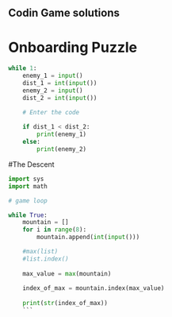 ## Codin Game solutions

# Onboarding Puzzle
```.py
while 1:
    enemy_1 = input() 
    dist_1 = int(input()) 
    enemy_2 = input()  
    dist_2 = int(input())  

    # Enter the code 
    
    if dist_1 < dist_2:
        print(enemy_1)
    else:
        print(enemy_2)
 ```
        
        
  #The Descent
  
```.py
import sys
import math

# game loop

while True:
    mountain = []
    for i in range(8):
        mountain.append(int(input())) 

    #max(list)
    #list.index()
    
    max_value = max(mountain)
    
    index_of_max = mountain.index(max_value)
    
    print(str(index_of_max))
    ```
    
    
